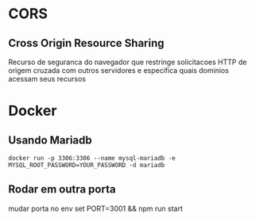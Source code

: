 # CORS
## Cross Origin Resource Sharing

Recurso de seguranca do navegador que restringe solicitacoes HTTP de origem 
cruzada com outros servidores e especifica quais dominios acessam seus recursos

# Docker  
## Usando Mariadb
```docker run -p 3306:3306 --name mysql-mariadb -e MYSQL_ROOT_PASSWORD=YOUR_PASSWORD -d mariadb```

## Rodar em outra porta
mudar porta no env
set PORT=3001 && npm run start
